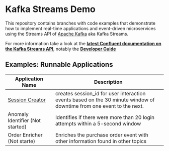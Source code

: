 # Kafka Streams Demo

This repository contains branches with code examples that demonstrate how to implement real-time applications and event-driven
microservices using the Streams API of [Apache Kafka](http://kafka.apache.org/) aka Kafka Streams.

For more information take a look at the
[**latest Confluent documentation on the Kafka Streams API**](http://docs.confluent.io/current/streams/), notably the
[**Developer Guide**](https://docs.confluent.io/platform/current/streams/developer-guide/index.html)

<a name="examples-apps"/>

## Examples: Runnable Applications

| Application Name                                                                                        | Description                                                                                                          |
|---------------------------------------------------------------------------------------------------------|----------------------------------------------------------------------------------------------------------------------|
| [Session Creator](https://github.com/toni-carlos/demo-kafka-streams/tree/kafka-streams-session-creator) | creates session_id for user interaction events based on the 30 minute window of downtime from one event to the next. |
| Anomaly Identifier (Not started)                                                                        | Identifies if there were more than 20 login attempts within a 5-second window                                        |
| Order Enricher (Not starte)                                                                             | Enriches the purchase order event with other information found in other topics                                       |
